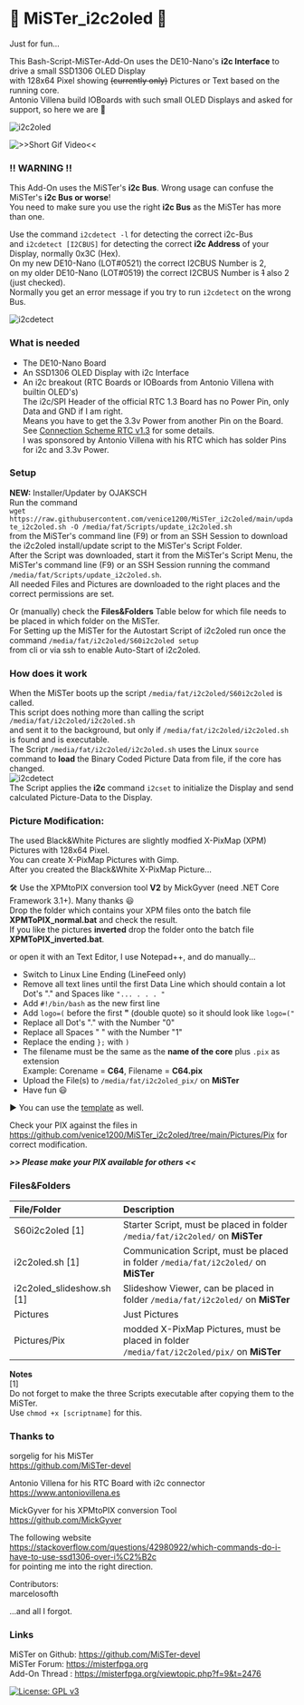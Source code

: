 # 👾 MiSTer_i2c2oled 👾  
  
Just for fun...  
  
This Bash-Script-MiSTer-Add-On uses the DE10-Nano's **i2c Interface** to drive a small SSD1306 OLED Display  
with 128x64 Pixel showing ~~(currently only)~~ Pictures or Text based on the running core.  
Antonio Villena build IOBoards with such small OLED Displays and asked for support, so here we are 🙂  
  
![i2c2oled](https://github.com/venice1200/MiSTer_i2c2oled/blob/main/Pictures/SSD1306_MiSTer_v2.jpg?raw=true)  
  
![>>Short Gif Video<<](https://github.com/venice1200/MiSTer_i2c2oled/blob/main/Pictures/pressplay.gif?raw=true)

### !! WARNING !! 
This Add-On uses the MiSTer's **i2c Bus**. Wrong usage can confuse the MiSTer's **i2c Bus or worse**!  
You need to make sure you use the right **i2c Bus** as the MiSTer has more than one.  
  
Use the command `i2cdetect -l` for detecting the correct i2c-Bus  
and `i2cdetect [I2CBUS]` for detecting the correct **i2c Address** of your Display, normally 0x3C (Hex).  
On my new DE10-Nano (LOT#0521) the correct I2CBUS Number is 2,  
on my older DE10-Nano (LOT#0519) the correct I2CBUS Number is ~~1~~ also 2 (just checked).  
Normally you get an error message if you try to run `i2cdetect` on the wrong Bus.  
  
![i2cdetect](https://github.com/venice1200/MiSTer_i2c2oled/blob/main/Pictures/i2cdetect.png?raw=true)
  
### What is needed  
* The DE10-Nano Board  
* An SSD1306 OLED Display with i2c Interface  
* An i2c breakout (RTC Boards or IOBoards from Antonio Villena with builtin OLED's)  
  The i2c/SPI Header of the official RTC 1.3 Board has no Power Pin, only Data and GND if I am right.  
  Means you have to get the 3.3v Power from another Pin on the Board.  
  See [Connection Scheme RTC v1.3](https://misterfpga.org/viewtopic.php?p=26036#p26036) for some details.  
  I was sponsored by Antonio Villena with his RTC which has solder Pins for i2c and 3.3v Power.  
  
### Setup  
**NEW:** Installer/Updater by OJAKSCH  
Run the command  
`wget https://raw.githubusercontent.com/venice1200/MiSTer_i2c2oled/main/update_i2c2oled.sh -O /media/fat/Scripts/update_i2c2oled.sh`  
from the MiSTer's command line (F9) or from an SSH Session to download the i2c2oled install/update script to the MiSTer's Script Folder.  
After the Script was downloaded, start it from the MiSTer's Script Menu, the MiSTer's command line (F9) or an SSH Session running the command `/media/fat/Scripts/update_i2c2oled.sh`.  
All needed Files and Pictures are downloaded to the right places and the correct permissions are set.  
  
Or (manually) check the **Files&Folders** Table below for which file needs to be placed in which folder on the MiSTer.  
For Setting up the MiSTer for the Autostart Script of i2c2oled run once the command `/media/fat/i2c2oled/S60i2c2oled setup`  
from cli or via ssh to enable Auto-Start of i2c2oled.  
  
### How does it work  
When the MiSTer boots up the script `/media/fat/i2c2oled/S60i2c2oled` is called.  
This script does nothing more than calling the script `/media/fat/i2c2oled/i2c2oled.sh`  
and sent it to the background, but only if `/media/fat/i2c2oled/i2c2oled.sh` is found and is executable.  
The Script `/media/fat/i2c2oled/i2c2oled.sh` uses the Linux `source` command to **load** the Binary Coded Picture Data from file, if the core has changed.  
![i2cdetect](https://github.com/venice1200/MiSTer_i2c2oled/blob/main/Pictures/XPM_with_01.png?raw=true)  
The Script applies the **i2c** command `i2cset` to initialize the Display and send calculated Picture-Data to the Display.  
  
### Picture Modification:  
The used Black&White Pictures are slightly modfied X-PixMap (XPM) Pictures with 128x64 Pixel.  
You can create X-PixMap Pictures with Gimp.  
After you created the Black&White X-PixMap Picture...   
  
🛠️ Use the XPMtoPIX conversion tool **V2** by MickGyver (need .NET Core Framework 3.1+). Many thanks 😃  
Drop the folder which contains your XPM files onto the batch file **XPMToPIX_normal.bat** and check the result.  
If you like the pictures **inverted** drop the folder onto the batch file **XPMToPIX_inverted.bat**.  
  
or open it with an Text Editor, I use Notepad++, and do manually...  
* Switch to Linux Line Ending (LineFeed only)
* Remove all text lines until the first Data Line which should contain a lot Dot's "." and Spaces like `"... . . . "`
* Add `#!/bin/bash` as the new first line
* Add `logo=(` before the first **"** (double quote) so it should look like `logo=("`
* Replace all Dot's "." with the Number "0"
* Replace all Spaces " " with the Number "1"
* Replace the ending `};` with `)`
* The filename must be the same as the **name of the core** plus `.pix` as extension  
  Example: Corename = **C64**, Filename = **C64.pix**  
* Upload the File(s) to `/media/fat/i2c2oled_pix/` on **MiSTer**
* Have fun 😃  
  
▶️ You can use the [template](https://github.com/venice1200/MiSTer_i2c2oled/blob/main/Pictures/templates/template.pix) as well.  
  
Check your PIX against the files in https://github.com/venice1200/MiSTer_i2c2oled/tree/main/Pictures/Pix for correct modification.  
  
***>> Please make your PIX available for others <<***
  
### Files&Folders  
| File/Folder | Description |
| :--- | :--- |
| S60i2c2oled [1] | Starter Script, must be placed in folder `/media/fat/i2c2oled/` on **MiSTer** |
| i2c2oled.sh [1] | Communication Script, must be placed in folder `/media/fat/i2c2oled/` on **MiSTer** |
| i2c2oled_slideshow.sh [1] | Slideshow Viewer, can be placed in folder `/media/fat/i2c2oled/` on **MiSTer** |   
| Pictures | Just Pictures |  
| Pictures/Pix | modded X-PixMap Pictures,  must be placed in folder `/media/fat/i2c2oled/pix/` on **MiSTer** |  
  
**Notes**  
[1]  
Do not forget to make the three Scripts executable after copying them to the MiSTer.  
Use `chmod +x [scriptname]` for this.
  
### Thanks to  
sorgelig for his MiSTer  
https://github.com/MiSTer-devel  
  
Antonio Villena for his RTC Board with i2c connector  
https://www.antoniovillena.es  
  
MickGyver for his XPMtoPIX conversion Tool  
https://github.com/MickGyver  
  
The following website  
https://stackoverflow.com/questions/42980922/which-commands-do-i-have-to-use-ssd1306-over-i%C2%B2c  
for pointing me into the right direction.  
  
Contributors:  
marcelosofth  
  
...and all I forgot.  
  
### Links  
MiSTer on Github: https://github.com/MiSTer-devel  
MiSTer Forum: https://misterfpga.org  
Add-On Thread :  https://misterfpga.org/viewtopic.php?f=9&t=2476  
  
[![License: GPL v3](https://img.shields.io/badge/License-GPLv3-blue.svg)](https://github.com/venice1200/MiSTer_tty2oled/blob/main/LICENSE)

